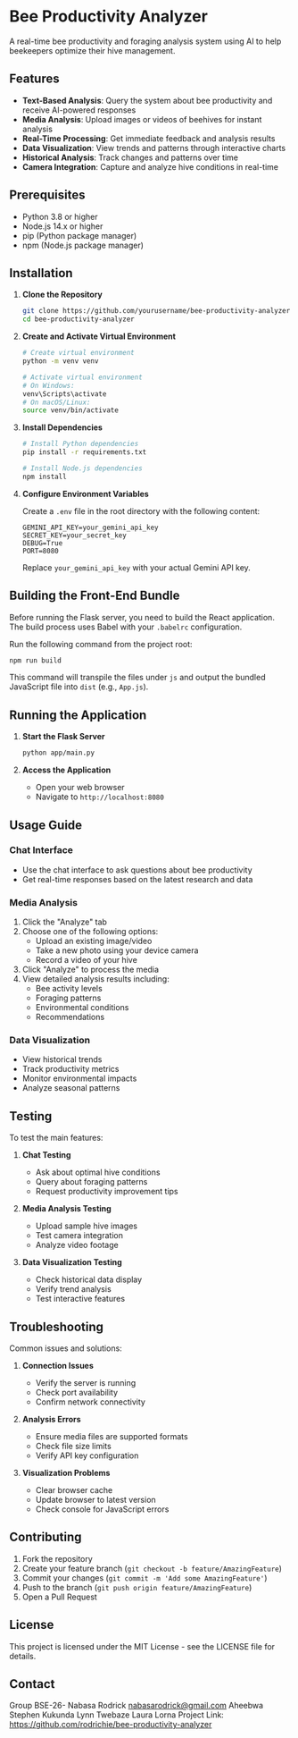 # Bee Productivity Analyzer

A real-time bee productivity and foraging analysis system using AI to help beekeepers optimize their hive management.

## Features

- **Text-Based Analysis**: Query the system about bee productivity and receive AI-powered responses
- **Media Analysis**: Upload images or videos of beehives for instant analysis
- **Real-Time Processing**: Get immediate feedback and analysis results
- **Data Visualization**: View trends and patterns through interactive charts
- **Historical Analysis**: Track changes and patterns over time
- **Camera Integration**: Capture and analyze hive conditions in real-time

## Prerequisites

- Python 3.8 or higher
- Node.js 14.x or higher
- pip (Python package manager)
- npm (Node.js package manager)

## Installation

1. **Clone the Repository**

   ```bash
   git clone https://github.com/yourusername/bee-productivity-analyzer.git
   cd bee-productivity-analyzer
   ```

2. **Create and Activate Virtual Environment**

   ```bash
   # Create virtual environment
   python -m venv venv

   # Activate virtual environment
   # On Windows:
   venv\Scripts\activate
   # On macOS/Linux:
   source venv/bin/activate
   ```

3. **Install Dependencies**

   ```bash
   # Install Python dependencies
   pip install -r requirements.txt

   # Install Node.js dependencies
   npm install
   ```

4. **Configure Environment Variables**

   Create a `.env` file in the root directory with the following content:

   ```env
   GEMINI_API_KEY=your_gemini_api_key
   SECRET_KEY=your_secret_key
   DEBUG=True
   PORT=8080
   ```

   Replace `your_gemini_api_key` with your actual Gemini API key.

## Building the Front-End Bundle

Before running the Flask server, you need to build the React application. The build process uses Babel with your `.babelrc` configuration.

Run the following command from the project root:

```bash
npm run build
```

This command will transpile the files under `js` and output the bundled JavaScript file into `dist` (e.g., `App.js`).

## Running the Application

1. **Start the Flask Server**

   ```bash
   python app/main.py
   ```

2. **Access the Application**
   - Open your web browser
   - Navigate to `http://localhost:8080`

## Usage Guide

### Chat Interface

- Use the chat interface to ask questions about bee productivity
- Get real-time responses based on the latest research and data

### Media Analysis

1. Click the "Analyze" tab
2. Choose one of the following options:
   - Upload an existing image/video
   - Take a new photo using your device camera
   - Record a video of your hive
3. Click "Analyze" to process the media
4. View detailed analysis results including:
   - Bee activity levels
   - Foraging patterns
   - Environmental conditions
   - Recommendations

### Data Visualization

- View historical trends
- Track productivity metrics
- Monitor environmental impacts
- Analyze seasonal patterns

## Testing

To test the main features:

1. **Chat Testing**
   - Ask about optimal hive conditions
   - Query about foraging patterns
   - Request productivity improvement tips

2. **Media Analysis Testing**
   - Upload sample hive images
   - Test camera integration
   - Analyze video footage

3. **Data Visualization Testing**
   - Check historical data display
   - Verify trend analysis
   - Test interactive features

## Troubleshooting

Common issues and solutions:

1. **Connection Issues**
   - Verify the server is running
   - Check port availability
   - Confirm network connectivity

2. **Analysis Errors**
   - Ensure media files are supported formats
   - Check file size limits
   - Verify API key configuration

3. **Visualization Problems**
   - Clear browser cache
   - Update browser to latest version
   - Check console for JavaScript errors

## Contributing

1. Fork the repository
2. Create your feature branch (`git checkout -b feature/AmazingFeature`)
3. Commit your changes (`git commit -m 'Add some AmazingFeature'`)
4. Push to the branch (`git push origin feature/AmazingFeature`)
5. Open a Pull Request

## License

This project is licensed under the MIT License - see the LICENSE file for details.

## Contact

Group BSE-26- 
Nabasa Rodrick <nabasarodrick@gmail.com> 
Aheebwa Stephen 
Kukunda Lynn
Twebaze Laura Lorna
Project Link: <https://github.com/rodrichie/bee-productivity-analyzer>
